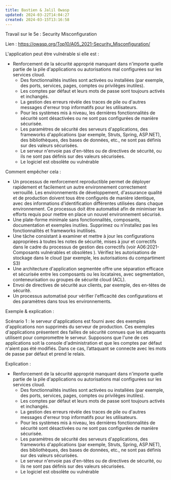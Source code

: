 ```yaml
---
title: Bastien & Jalil Owasp
updated: 2024-03-22T14:04:27
created: 2024-03-15T13:16:58
---
```


Travail sur le 5e : Security Misconfiguration

Lien : <https://owasp.org/Top10/A05_2021-Security_Misconfiguration/>

L'application peut être vulnérable si elle est :

- Renforcement de la sécurité approprié manquant dans n'importe quelle partie de la pile d'applications ou autorisations mal configurées sur les services cloud.
  - Des fonctionnalités inutiles sont activées ou installées (par exemple, des ports, services, pages, comptes ou privilèges inutiles).
  - Les comptes par défaut et leurs mots de passe sont toujours activés et inchangés.
  - La gestion des erreurs révèle des traces de pile ou d'autres messages d'erreur trop informatifs pour les utilisateurs.
  - Pour les systèmes mis à niveau, les dernières fonctionnalités de sécurité sont désactivées ou ne sont pas configurées de manière sécurisée.
  - Les paramètres de sécurité des serveurs d'applications, des frameworks d'applications (par exemple, Struts, Spring, ASP.NET), des bibliothèques, des bases de données, etc., ne sont pas définis sur des valeurs sécurisées.
  - Le serveur n'envoie pas d'en-têtes ou de directives de sécurité, ou ils ne sont pas définis sur des valeurs sécurisées.
  - Le logiciel est obsolète ou vulnérable

Comment empêcher cela :

- Un processus de renforcement reproductible permet de déployer rapidement et facilement un autre environnement correctement verrouillé. Les environnements de développement, d'assurance qualité et de production doivent tous être configurés de manière identique, avec des informations d'identification différentes utilisées dans chaque environnement. Ce processus doit être automatisé afin de minimiser les efforts requis pour mettre en place un nouvel environnement sécurisé.
- Une plate-forme minimale sans fonctionnalités, composants, documentation et exemples inutiles. Supprimez ou n’installez pas les fonctionnalités et frameworks inutilisés.
- Une tâche consistant à examiner et mettre à jour les configurations appropriées à toutes les notes de sécurité, mises à jour et correctifs dans le cadre du processus de gestion des correctifs (voir A06:2021-Composants vulnérables et obsolètes ). Vérifiez les autorisations de stockage dans le cloud (par exemple, les autorisations du compartiment S3)
- Une architecture d'application segmentée offre une séparation efficace et sécurisée entre les composants ou les locataires, avec segmentation, conteneurisation ou groupes de sécurité cloud (ACL).
- Envoi de directives de sécurité aux clients, par exemple, des en-têtes de sécurité.
- Un processus automatisé pour vérifier l'efficacité des configurations et des paramètres dans tous les environnements.

Exemple & explication :

Scénario 1 : le serveur d'applications est fourni avec des exemples d'applications non supprimés du serveur de production. Ces exemples d'applications présentent des failles de sécurité connues que les attaquants utilisent pour compromettre le serveur. Supposons que l'une de ces applications soit la console d'administration et que les comptes par défaut n'aient pas été modifiés. Dans ce cas, l’attaquant se connecte avec les mots de passe par défaut et prend le relais.

Explication :

- Renforcement de la sécurité approprié manquant dans n'importe quelle partie de la pile d'applications ou autorisations mal configurées sur les services cloud.
  - Des fonctionnalités inutiles sont activées ou installées (par exemple, des ports, services, pages, comptes ou privilèges inutiles).
  - Les comptes par défaut et leurs mots de passe sont toujours activés et inchangés.
  - La gestion des erreurs révèle des traces de pile ou d'autres messages d'erreur trop informatifs pour les utilisateurs.
  - Pour les systèmes mis à niveau, les dernières fonctionnalités de sécurité sont désactivées ou ne sont pas configurées de manière sécurisée.
  - Les paramètres de sécurité des serveurs d'applications, des frameworks d'applications (par exemple, Struts, Spring, ASP.NET), des bibliothèques, des bases de données, etc., ne sont pas définis sur des valeurs sécurisées.
  - Le serveur n'envoie pas d'en-têtes ou de directives de sécurité, ou ils ne sont pas définis sur des valeurs sécurisées.
  - Le logiciel est obsolète ou vulnérable
